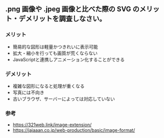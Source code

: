 ## .png 画像や .jpeg 画像と比べた際の SVG のメリット・デメリットを調査しなさい。

### メリット

- 簡易的な図形は軽量かつきれいに表示可能
- 拡大・縮小を行っても画質が荒くならない
- JavaScriptと連携しアニメーション化することができる

### デメリット

- 複雑な図形になると処理が重くなる
- 写真には不向き
- 古いブラウザ、サーバーによっては対応していない

### 参考

- https://321web.link/image-extension/
- https://jajaaan.co.jp/web-production/basic/image-format/
